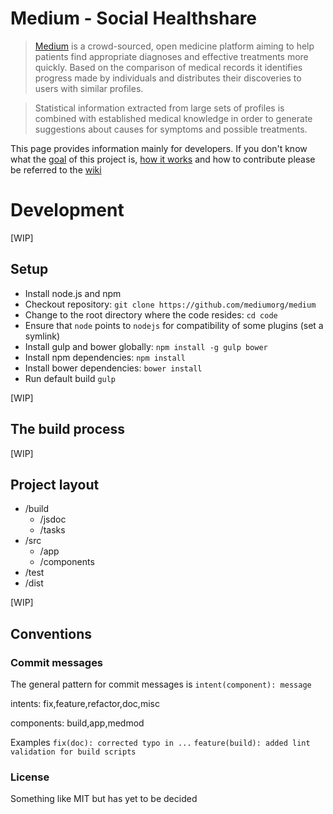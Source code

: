 Medium - Social Healthshare
======
> [Medium](https://github.com/mediumorg/medium/wiki) is a crowd-sourced, open medicine platform aiming to help patients find appropriate diagnoses and effective treatments more quickly. Based on the comparison of medical records it identifies progress made by individuals and distributes their discoveries to users with similar profiles. 

> Statistical information extracted from large sets of profiles is combined with established medical knowledge in order to generate suggestions about causes for symptoms and possible treatments.  

This page provides information mainly for developers. If you don't know what the [goal](https://github.com/mediumorg/medium/wiki/How-it-works) of this project is, [how it works](https://github.com/mediumorg/medium/wiki/How-it-works) and how to contribute please be referred to the [wiki](https://github.com/mediumorg/medium/wiki)


# Development
[WIP]

## Setup

* Install node.js and npm
* Checkout repository: `git clone https://github.com/mediumorg/medium`
* Change to the root directory where the code resides: `cd code`
* Ensure that `node` points to `nodejs` for compatibility of some plugins (set a symlink)
* Install gulp and bower globally: `npm install -g gulp bower`
* Install npm dependencies: `npm install`
* Install bower dependencies: `bower install`
* Run default build `gulp`

[WIP]

## The build process

[WIP]


## Project layout

* /build
  * /jsdoc
  * /tasks
* /src
  * /app
  * /components
* /test
* /dist

[WIP]

## Conventions

### Commit messages

The general pattern for commit messages is
`intent(component): message`

intents: fix,feature,refactor,doc,misc

components: build,app,medmod

Examples `fix(doc): corrected typo in ...` `feature(build): added lint validation for build scripts`


### License
 
 Something like MIT but has yet to be decided
